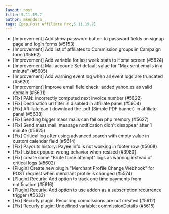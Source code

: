 ```yaml
---
layout: post
title: 5.11.19.7
author: mkendera
tags: [pap,Post Affiliate Pro,5.11.19.7]
---
```


- [Improvement] Add show password button to password fields on signup page and login forms (#5153)
- [Improvement] Add list of affiliates to Commission groups in Campaign form (#5562)
- [Improvement] Add variable for last week stats to Home screen (#5624)
- [Improvement] Mail account: Set default value for "Max sent emails in a minute" (#5605)
- [Improvement] Add warning event log when all event logs are truncated (#5620)
- [Improvement] Improve email field check: added yahoo.es as valid domain (#5631)
- [Fix] PAN: incorrectly computed next invoice number (#5622)
- [Fix] Destination url filter is disabled in affiliate panel (#5604)
- [Fix] Affiliate can't download the .pdf (Simple PDF banner) in affiliate panel (#5638)
- [Fix] Sending bigger mass mails can fail on php memory (#5627)
- [Fix] Send mass mail: message notification didn't disappear after 1 minute (#5625)
- [Fix] Critical log after using advanced search with empty value in custom calendar field (#5614)
- [Fix] Payouts history: Payee info is not working in footer row (#5608)
- [Fix] Listbox popup: wrong behavior when resized (#3980)
- [Fix] create some "Brute force attempt" logs as warning instead of critical logs (#5602)
- [Plugin] Create new plugin "Merchant Profile Change Webhook" for POST request when merchant profile is changed (#5574)
- [Plugin] Recurly: Add option to track one time payments from notification (#5616)
- [Plugin] Recurly: Add option to use addon as a subscription recurrence trigger (#5633)
- [Fix] Recurly plugin: Recurring commissions are not created (#5612)
- [Fix] Recurly plugin: Undefined variable: commissionDetails (#5615)
